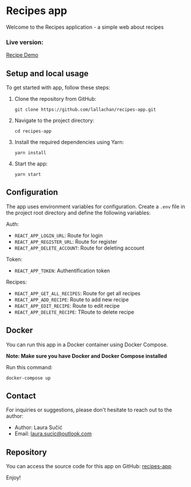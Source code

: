 # Recipes app

Welcome to the Recipes application - a simple web about recipes

### Live version: 
[Recipe Demo](https://recipes-blfzstl6y-lallachan.vercel.app)

## Setup and local usage

To get started with app, follow these steps:

1. Clone the repository from GitHub:

   ```shell
   git clone https://github.com/lallachan/recipes-app.git
   ```

2. Navigate to the project directory:

   ```shell
   cd recipes-app
   ```

3. Install the required dependencies using Yarn:

   ```shell
   yarn install
   ```

4. Start the app:

   ```shell
   yarn start
   ```

## Configuration

The app uses environment variables for configuration. Create a `.env` file in the project root
directory and define the following variables:


Auth:
- `REACT_APP_LOGIN_URL`: Route for login
- `REACT_APP_REGISTER_URL`: Route for register
- `REACT_APP_DELETE_ACCOUNT`: Route for deleting account


Token:
- `REACT_APP_TOKEN`:  Authentification token


Recipes:
- `REACT_APP_GET_ALL_RECIPES`: Route for get all recipes
- `REACT_APP_ADD_RECIPE`: Route to add new recipe
- `REACT_APP_EDIT_RECIPE`:  Route to edit recipe
- `REACT_APP_DELETE_RECIPE`:  TRoute to delete recipe


## Docker

You can run this app in a Docker container using Docker Compose.

**Note: Make sure you have Docker and Docker Compose installed**

Run this command:

   ```shell
   docker-compose up 
   ```

## Contact

For inquiries or suggestions, please don't hesitate to reach out to the author:

- Author: Laura Sučić
- Email:  laura.sucic@outlook.com

## Repository

You can access the source code for this app on GitHub: [recipes-app](https://github.com/lallachan/recipes-app)

Enjoy!
